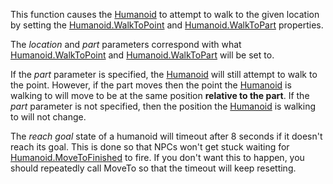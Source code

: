 This function causes the [Humanoid](https://developer.roblox.com/en-us/api-reference/class/Humanoid) to attempt to walk to the given location by setting the [Humanoid.WalkToPoint](https://developer.roblox.com/en-us/api-reference/property/Humanoid/WalkToPoint) and [Humanoid.WalkToPart](https://developer.roblox.com/en-us/api-reference/property/Humanoid/WalkToPart) properties.

The _location_ and _part_ parameters correspond with what [Humanoid.WalkToPoint](https://developer.roblox.com/en-us/api-reference/property/Humanoid/WalkToPoint) and [Humanoid.WalkToPart](https://developer.roblox.com/en-us/api-reference/property/Humanoid/WalkToPart) will be set to.

If the _part_ parameter is specified, the [Humanoid](https://developer.roblox.com/en-us/api-reference/class/Humanoid) will still attempt to walk to the point. However, if the part moves then the point the [Humanoid](https://developer.roblox.com/en-us/api-reference/class/Humanoid) is walking to will move to be at the same position **relative to the part**. If the _part_ parameter is not specified, then the position the [Humanoid](https://developer.roblox.com/en-us/api-reference/class/Humanoid) is walking to will not change.

The _reach goal_ state of a humanoid will timeout after 8 seconds if it doesn't reach its goal. This is done so that NPCs won't get stuck waiting for [Humanoid.MoveToFinished](https://developer.roblox.com/en-us/api-reference/event/Humanoid/MoveToFinished) to fire. If you don't want this to happen, you should repeatedly call MoveTo so that the timeout will keep resetting.
